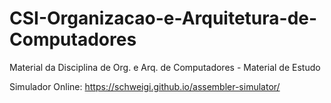 # CSI-Organizacao-e-Arquitetura-de-Computadores
Material da Disciplina de Org. e Arq. de Computadores - Material de Estudo

Simulador Online: https://schweigi.github.io/assembler-simulator/
